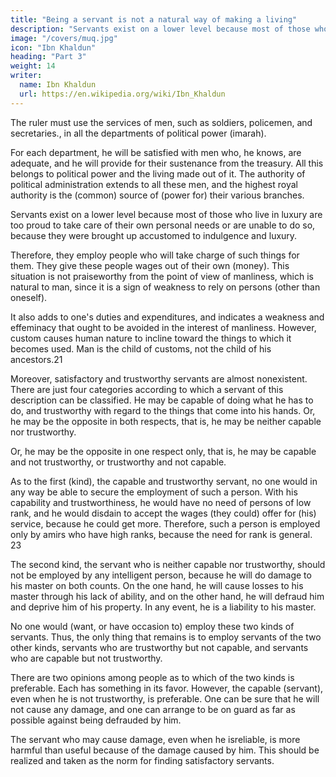 ```yaml
---
title: "Being a servant is not a natural way of making a living"
description: "Servants exist on a lower level because most of those who live in luxury are too proud to take care of their own personal needs or are unable to do so"
image: "/covers/muq.jpg"
icon: "Ibn Khaldun"
heading: "Part 3"
weight: 14
writer:
  name: Ibn Khaldun
  url: https://en.wikipedia.org/wiki/Ibn_Khaldun
---
```




The ruler must use the services of men, such as soldiers, policemen, and secretaries., in all the departments of political power (imarah)<!-- and royal authority with which he has to do -->. 

For each department, he will be satisfied with men who, he knows, are adequate, and he will provide for their sustenance from the treasury. All this belongs to political power and the living made out of it. The authority of political administration extends to all these men, and the highest royal authority is the (common) source of (power for) their various branches.

Servants exist on a lower level because most of those who live in luxury are too proud to take care of their own personal needs or are unable to do so, because they were brought up accustomed to indulgence and luxury. 

Therefore, they employ people who will take charge of such things for them. They give these people wages out of their own (money). This situation is not praiseworthy from the point of view of manliness, which is natural to man, since it is a sign of weakness to rely on persons (other than oneself). 

It also adds to one's duties and expenditures, and indicates a weakness and effeminacy that ought to be avoided in the interest of manliness. However, custom causes human nature to incline toward the things to which it becomes used. Man is the child of customs, not the child of his ancestors.21

Moreover, satisfactory and trustworthy servants are almost nonexistent. There are just four categories according to which a servant of this description can be classified. He may be capable of doing what he has to do, and trustworthy with regard to the things that come into his hands. Or, he may be the opposite in both respects, that is, he may be neither capable nor trustworthy. 

Or, he may be the opposite in one respect only, that is, he may be capable and not trustworthy, or trustworthy and not capable.

As to the first (kind), the capable and trustworthy servant, no one would in any way be able to secure the employment of such a person. With his capability and trustworthiness, he would have no need of persons of low rank, and he would disdain to accept the wages (they could) offer for (his) service, because he could get more. Therefore, such a person is employed only by amirs who have high ranks, because the need for rank is general. 23

The second kind, the servant who is neither capable nor trustworthy, should not be employed by any intelligent person, because he will do damage to his master on both counts. On the one hand, he will cause losses to his master through his lack of ability, and on the other hand, he will defraud him and deprive him of his property. In any event, he is a liability to his master.

No one would (want, or have occasion to) employ these two kinds of servants. Thus, the only thing that remains is to employ servants of the two other kinds, servants who are trustworthy but not capable, and servants who are capable but not trustworthy. 

There are two opinions among people as to which of the two kinds is preferable. Each has something in its favor. However, the capable (servant), even when he is not trustworthy, is preferable. One can be sure that he will not cause any damage, and one can arrange to be on guard as far as possible against being defrauded by him. 

The servant who may cause damage, even when he isreliable, is more harmful than useful because of the damage caused by him. This should be realized and taken as the norm for finding satisfactory servants.

